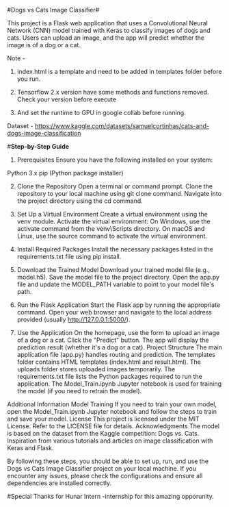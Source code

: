 #Dogs vs Cats Image Classifier#

This project is a Flask web application that uses a Convolutional Neural Network (CNN) model trained with Keras to classify images of dogs and cats.
Users can upload an image, and the app will predict whether the image is of a dog or a cat.

Note - 
1. index.html is a template and need to be added in templates folder before you run.
       
2. Tensorflow 2.x version have some methods and functions removed. Check your version before execute

3. And set the runtime to GPU in google collab before running.



Dataset - https://www.kaggle.com/datasets/samuelcortinhas/cats-and-dogs-image-classification

#**Step-by-Step Guide**
1. Prerequisites
Ensure you have the following installed on your system:

Python 3.x
pip (Python package installer)

2. Clone the Repository
Open a terminal or command prompt.
Clone the repository to your local machine using git clone command.
Navigate into the project directory using the cd command.

3. Set Up a Virtual Environment
Create a virtual environment using the venv module.
Activate the virtual environment:
On Windows, use the activate command from the venv\Scripts directory.
On macOS and Linux, use the source command to activate the virtual environment.

4. Install Required Packages
Install the necessary packages listed in the requirements.txt file using pip install.

5. Download the Trained Model
Download your trained model file (e.g., model.h5).
Save the model file to the project directory.
Open the app.py file and update the MODEL_PATH variable to point to your model file's path.

6. Run the Flask Application
Start the Flask app by running the appropriate command.
Open your web browser and navigate to the local address provided (usually http://127.0.0.1:5000/).

7. Use the Application
On the homepage, use the form to upload an image of a dog or a cat.
Click the "Predict" button.
The app will display the prediction result (whether it's a dog or a cat).
Project Structure
The main application file (app.py) handles routing and prediction.
The templates folder contains HTML templates (index.html and result.html).
The uploads folder stores uploaded images temporarily.
The requirements.txt file lists the Python packages required to run the application.
The Model_Train.ipynb Jupyter notebook is used for training the model (if you need to retrain the model).

Additional Information
Model Training
If you need to train your own model, open the Model_Train.ipynb Jupyter notebook and follow the steps to train and save your model.
License
This project is licensed under the MIT License. Refer to the LICENSE file for details.
Acknowledgments
The model is based on the dataset from the Kaggle competition: Dogs vs. Cats.
Inspiration from various tutorials and articles on image classification with Keras and Flask.


By following these steps, you should be able to set up, run, and use the Dogs vs Cats Image Classifier project on your local machine. If you encounter any issues, please check the configurations and ensure all dependencies are installed correctly.

#Special Thanks for Hunar Intern -internship for this amazing opporunity.
